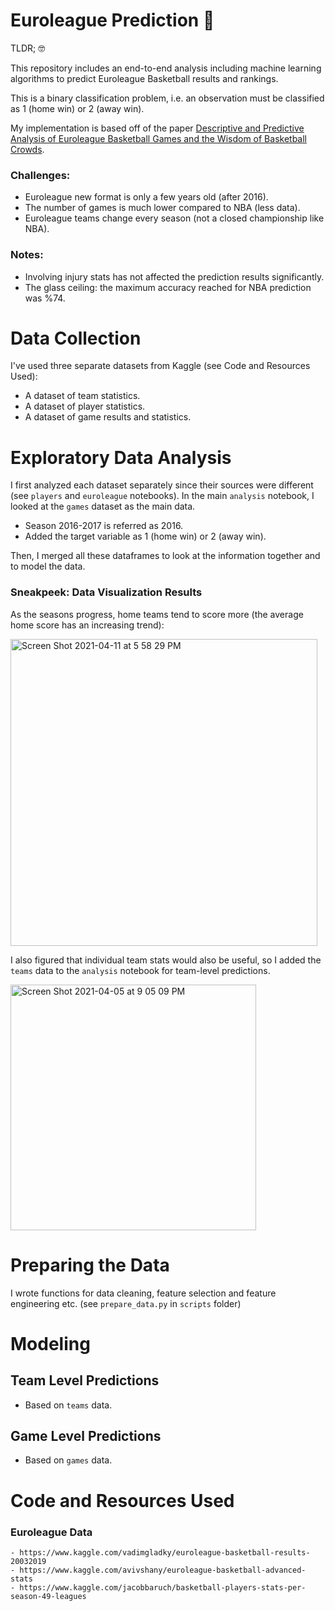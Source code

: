 # Euroleague Prediction 🏀

TLDR; 🤓

This repository includes an end-to-end analysis including machine learning algorithms to predict Euroleague Basketball results and rankings.

This is a binary classification problem, i.e. an observation must be classified as 1 (home win) or 2 (away win).

My implementation is based off of the paper [Descriptive and Predictive Analysis of Euroleague Basketball Games and the Wisdom of Basketball Crowds](https://paperswithcode.com/paper/descriptive-and-predictive-analysis-of).

### Challenges:
* Euroleague new format is only a few years old (after 2016).
* The number of games is much lower compared to NBA (less data).
* Euroleague teams change every season (not a closed championship like NBA).

### Notes:
* Involving injury stats has not affected the prediction results significantly.
* The glass ceiling: the maximum accuracy reached for NBA prediction was %74.


# Data Collection

I've used three separate datasets from Kaggle (see Code and Resources Used): 

- A dataset of team statistics.
- A dataset of player statistics.
- A dataset of game results and statistics.

# Exploratory Data Analysis

I first analyzed each dataset separately since their sources were different (see `players` and `euroleague` notebooks). In the main `analysis` notebook, I looked at the `games` dataset as the main data.

* Season 2016-2017 is referred as 2016.
* Added the target variable as 1 (home win) or 2 (away win).

Then, I merged all these dataframes to look at the information together and to model the data.

### Sneakpeek: Data Visualization Results

As the seasons progress, home teams tend to score more (the average home score has an increasing trend):

<img width="491" alt="Screen Shot 2021-04-11 at 5 58 29 PM" src="https://user-images.githubusercontent.com/66208179/114309358-8db14b80-9aef-11eb-9432-5c20174863ac.png">

I also figured that individual team stats would also be useful, so I added the `teams` data to the `analysis` notebook for team-level predictions.

<img width="393" alt="Screen Shot 2021-04-05 at 9 05 09 PM" src="https://user-images.githubusercontent.com/66208179/113612074-0760b980-9658-11eb-9c2c-3eb0d0028da9.png">

# Preparing the Data

I wrote functions for data cleaning, feature selection and feature engineering etc. (see `prepare_data.py` in `scripts` folder)

# Modeling

## Team Level Predictions

* Based on `teams` data.

## Game Level Predictions

* Based on `games` data.

# Code and Resources Used

### Euroleague Data
```
- https://www.kaggle.com/vadimgladky/euroleague-basketball-results-20032019
- https://www.kaggle.com/avivshany/euroleague-basketball-advanced-stats
- https://www.kaggle.com/jacobbaruch/basketball-players-stats-per-season-49-leagues
```
